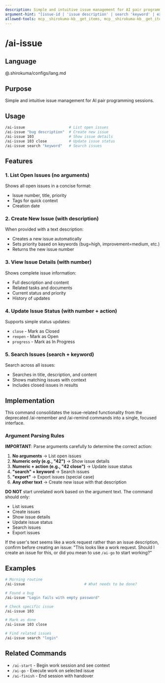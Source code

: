 ```yaml
---
description: Simple and intuitive issue management for AI pair programming
argument-hint: "[issue-id | 'issue description' | search 'keyword' | export]"
allowed-tools: mcp__shirokuma-kb__get_items, mcp__shirokuma-kb__get_item, mcp__shirokuma-kb__create_item, mcp__shirokuma-kb__update_item, mcp__shirokuma-kb__search_items, mcp__shirokuma-kb__list_items
---
```


# /ai-issue

## Language

@.shirokuma/configs/lang.md

## Purpose

Simple and intuitive issue management for AI pair programming sessions.

## Usage

```bash
/ai-issue                    # List open issues
/ai-issue "bug description"  # Create new issue
/ai-issue 103                # Show issue details
/ai-issue 103 close          # Update issue status
/ai-issue search "keyword"   # Search issues
```

## Features

### 1. List Open Issues (no arguments)
Shows all open issues in a concise format:
- Issue number, title, priority
- Tags for quick context
- Creation date

### 2. Create New Issue (with description)
When provided with a text description:
- Creates a new issue automatically
- Sets priority based on keywords (bug=high, improvement=medium, etc.)
- Returns the new issue number

### 3. View Issue Details (with number)
Shows complete issue information:
- Full description and content
- Related tasks and documents
- Current status and priority
- History of updates

### 4. Update Issue Status (with number + action)
Supports simple status updates:
- `close` - Mark as Closed
- `reopen` - Mark as Open
- `progress` - Mark as In Progress

### 5. Search Issues (search + keyword)
Search across all issues:
- Searches in title, description, and content
- Shows matching issues with context
- Includes closed issues in results

## Implementation

This command consolidates the issue-related functionality from the deprecated /ai-remember and /ai-remind commands into a single, focused interface.

### Argument Parsing Rules

**IMPORTANT**: Parse arguments carefully to determine the correct action:

1. **No arguments** → List open issues
2. **Numeric only (e.g., "42")** → Show issue details
3. **Numeric + action (e.g., "42 close")** → Update issue status
4. **"search" + keyword** → Search issues
5. **"export"** → Export issues (special case)
6. **Any other text** → Create new issue with that description

**DO NOT** start unrelated work based on the argument text. The command should only:
- List issues
- Create issues
- Show issue details
- Update issue status
- Search issues
- Export issues

If the user's text seems like a work request rather than an issue description, confirm before creating an issue:
"This looks like a work request. Should I create an issue for this, or did you mean to use `/ai-go` to start working?"

## Examples

```bash
# Morning routine
/ai-issue                           # What needs to be done?

# Found a bug
/ai-issue "Login fails with empty password"

# Check specific issue
/ai-issue 103

# Mark as done
/ai-issue 103 close

# Find related issues
/ai-issue search "login"
```

## Related Commands

- `/ai-start` - Begin work session and see context
- `/ai-go` - Execute work on selected issue
- `/ai-finish` - End session with handover